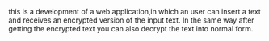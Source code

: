 
this is a development of a web application,in which an user can insert a text and receives an encrypted version of the input text.
In the same way after getting the encrypted text you can also decrypt the text into normal form.
